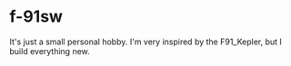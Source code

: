 # f-91sw
It's just a small personal hobby. I'm very inspired by the F91_Kepler, but I build everything new.
